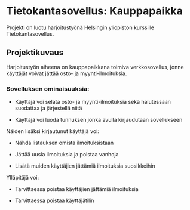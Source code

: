 # Tietokantasovellus: Kauppapaikka

Projekti on luotu harjoitustyönä Helsingin yliopiston kurssille Tietokantasovellus.

## Projektikuvaus

Harjoitustyön aiheena on kauppapaikkana toimiva verkkosovellus, jonne käyttäjät voivat jättää osto- ja myynti-ilmoituksia. 

### **Sovelluksen ominaisuuksia:**

- Käyttäjä voi selata osto- ja myynti-ilmoituksia sekä halutessaan suodattaa ja järjestellä
niitä

- Käyttäjä voi luoda tunnuksen jonka avulla kirjaudutaan sovellukseen

Näiden lisäksi kirjautunut käyttäjä voi:

- Nähdä listauksen omista ilmoituksistaan

- Jättää uusia ilmoituksia ja poistaa vanhoja

- Lisätä muiden käyttäjien jättämiä ilmoituksia suosikkeihin

Ylläpitäjä voi:

- Tarvittaessa poistaa käyttäjien jättämiä ilmoituksia

- Tarvittaessa poistaa käyttäjätilin
